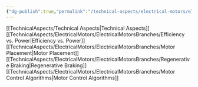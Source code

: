 ```yaml
---
{"dg-publish":true,"permalink":"/technical-aspects/electrical-motors/electrical-motors/"}
---
```


[[TechnicalAspects/Technical Aspects\|Technical Aspects]]
[[TechnicalAspects/ElectricalMotors/ElectricalMotorsBranches/Efficiency vs. Power\|Efficiency vs. Power]]
[[TechnicalAspects/ElectricalMotors/ElectricalMotorsBranches/Motor Placement\|Motor Placement]]
[[TechnicalAspects/ElectricalMotors/ElectricalMotorsBranches/Regenerative Braking\|Regenerative Braking]]
[[TechnicalAspects/ElectricalMotors/ElectricalMotorsBranches/Motor Control Algorithms\|Motor Control Algorithms]]

